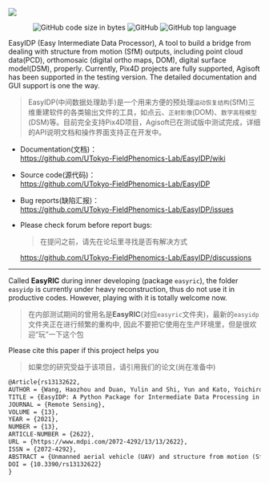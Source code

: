 ![](https://github.com/HowcanoeWang/EasyIDP/wiki/static/easyidp_head.svg)

<p align="center">
  <img alt="GitHub code size in bytes" src="https://img.shields.io/github/languages/code-size/UTokyo-FieldPhenomics-Lab/EasyIDP?style=plastic">
  <img alt="GitHub" src="https://img.shields.io/github/license/UTokyo-FieldPhenomics-Lab/EasyIDP?style=plastic">
  <img alt="GitHub top language" src="https://img.shields.io/github/languages/top/UTokyo-FieldPhenomics-Lab/EasyIDP?style=plastic">
</p>


EasyIDP (Easy Intermediate Data Processor), A tool to build a bridge from dealing with structure from motion (SfM) outputs, including point cloud data(PCD), orthomosaic (digital ortho maps, DOM), digital surface model(DSM), properly. Currently, Pix4D projects are fully supported, Agisoft has been supported in the testing version. The detailed documentation and GUI support is one the way.

> EasyIDP(中间数据处理助手)是一个用来方便的预处理`运动恢复结构`(SfM)三维重建软件的各类输出文件的工具，如点云、`正射影像`(DOM)、`数字高程模型`(DSM)等。目前完全支持Pix4D项目，Agisoft已在测试版中测试完成，详细的API说明文档和操作界面支持正在开发中。

* Documentation(文档)：    
  https://github.com/UTokyo-FieldPhenomics-Lab/EasyIDP/wiki
* Source code(源代码)：    
  https://github.com/UTokyo-FieldPhenomics-Lab/EasyIDP
* Bug reports(缺陷汇报)：    
  https://github.com/UTokyo-FieldPhenomics-Lab/EasyIDP/issues
* Please check forum before report bugs: 
  > 在提问之前，请先在论坛里寻找是否有解决方式     
  
  https://github.com/UTokyo-FieldPhenomics-Lab/EasyIDP/discussions

---

Called **EasyRIC** during inner developing (package `easyric`), the folder `easyidp` is currently under heavy reconstruction, thus do not use it in productive codes. However, playing with it is totally welcome now.

> 在内部测试期间的曾用名是**EasyRIC**(对应`easyric`文件夹)，最新的`easyidp`文件夹正在进行频繁的重构中, 因此不要把它使用在生产环境里，但是很欢迎“玩”一下这个包

Please cite this paper if this project helps you

> 如果您的研究受益于该项目，请引用我们的论文(尚在准备中)

```latex
@Article{rs13132622,
AUTHOR = {Wang, Haozhou and Duan, Yulin and Shi, Yun and Kato, Yoichiro and Ninomiya, Seish and Guo, Wei},
TITLE = {EasyIDP: A Python Package for Intermediate Data Processing in UAV-Based Plant Phenotyping},
JOURNAL = {Remote Sensing},
VOLUME = {13},
YEAR = {2021},
NUMBER = {13},
ARTICLE-NUMBER = {2622},
URL = {https://www.mdpi.com/2072-4292/13/13/2622},
ISSN = {2072-4292},
ABSTRACT = {Unmanned aerial vehicle (UAV) and structure from motion (SfM) photogrammetry techniques are widely used for field-based, high-throughput plant phenotyping nowadays, but some of the intermediate processes throughout the workflow remain manual. For example, geographic information system (GIS) software is used to manually assess the 2D/3D field reconstruction quality and cropping region of interests (ROIs) from the whole field. In addition, extracting phenotypic traits from raw UAV images is more competitive than directly from the digital orthomosaic (DOM). Currently, no easy-to-use tools are available to implement previous tasks for commonly used commercial SfM software, such as Pix4D and Agisoft Metashape. Hence, an open source software package called easy intermediate data processor (EasyIDP; MIT license) was developed to decrease the workload in intermediate data processing mentioned above. The functions of the proposed package include 1) an ROI cropping module, assisting in reconstruction quality assessment and cropping ROIs from the whole field, and 2) an ROI reversing module, projecting ROIs to relative raw images. The result showed that both cropping and reversing modules work as expected. Moreover, the effects of ROI height selection and reversed ROI position on raw images to reverse calculation were discussed. This tool shows great potential for decreasing workload in data annotation for machine learning applications.},
DOI = {10.3390/rs13132622}
}
```
